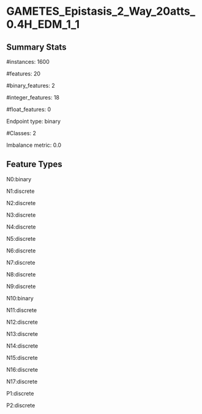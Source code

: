 # GAMETES_Epistasis_2_Way_20atts_0.4H_EDM_1_1

## Summary Stats

#instances: 1600

#features: 20

  #binary_features: 2

  #integer_features: 18

  #float_features: 0

Endpoint type: binary

#Classes: 2

Imbalance metric: 0.0

## Feature Types

 N0:binary

N1:discrete

N2:discrete

N3:discrete

N4:discrete

N5:discrete

N6:discrete

N7:discrete

N8:discrete

N9:discrete

N10:binary

N11:discrete

N12:discrete

N13:discrete

N14:discrete

N15:discrete

N16:discrete

N17:discrete

P1:discrete

P2:discrete

